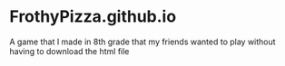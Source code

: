 # FrothyPizza.github.io
A game that I made in 8th grade that my friends wanted to play without having to download the html file
